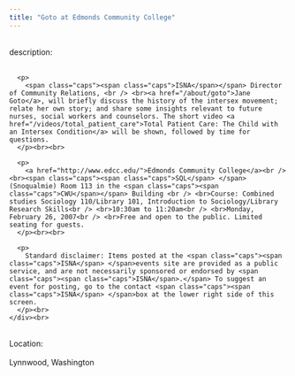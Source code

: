 ```yaml
---
title: "Goto at Edmonds Community College"
---
```


<div class="flexinode-body flexinode-2">
  <div class="flexinode-textarea-1">
    <div class="form-item">
      <br> <label>description:</label><br /> <br> 
      
      <p>
        <span class="caps"><span class="caps">ISNA</span></span> Director of Community Relations, <br /> <br><a href="/about/goto">Jane Goto</a>, will briefly discuss the history of the intersex movement; relate her own story; and share some insights relevant to future nurses, social workers and counselors. The short video <a href="/videos/total_patient_care">Total Patient Care: The Child with an Intersex Condition</a> will be shown, followed by time for questions.
      </p><br><br>
      
      <p>
        <a href="http://www.edcc.edu/">Edmonds Community College</a><br /> <br><span class="caps"><span class="caps">SQL</span> </span>(Snoqualmie) Room 113 in the <span class="caps"><span class="caps">CWU</span></span> Building <br /> <br>Course: Combined studies Sociology 110/Library 101, Introduction to Sociology/Library Research Skills<br /> <br>10:30am to 11:20am<br /> <br>Monday, February 26, 2007<br /> <br>Free and open to the public. Limited seating for guests.
      </p><br><br>
      
      <p>
        Standard disclaimer: Items posted at the <span class="caps"><span class="caps">ISNA</span> </span>events site are provided as a public service, and are not necessarily sponsored or endorsed by <span class="caps"><span class="caps">ISNA</span>.</span> To suggest an event for posting, go to the contact <span class="caps"><span class="caps">ISNA</span> </span>box at the lower right side of this screen.
      </p><br>
    </div><br>
  </div>
  
  <div class="flexinode-textfield-2">
    <div class="form-item">
      <br> <label>Location:</label><br /> <br> Lynnwood, Washington<br>
    </div><br>
  </div>
</div>